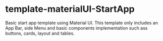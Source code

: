 # template-materialUI-StartApp
Basic start app template using Material UI. This template only includes an App Bar, side Menu and basic components implementation such ass buttons, cards, layout and tables.
